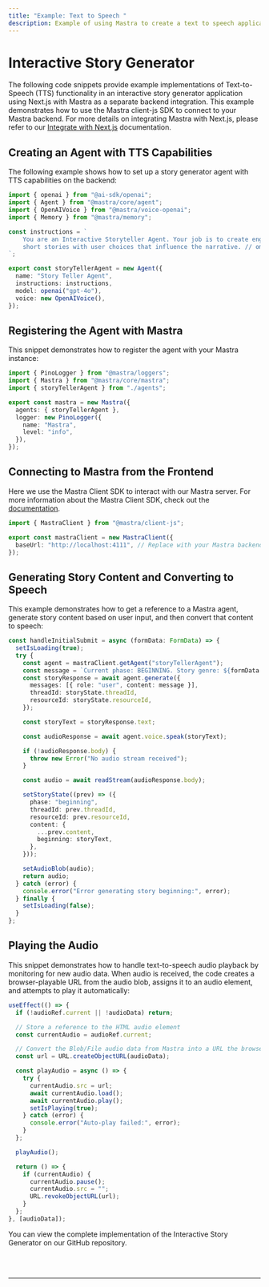```yaml
---
title: "Example: Text to Speech "
description: Example of using Mastra to create a text to speech application.
---
```



# Interactive Story Generator

The following code snippets provide example implementations of Text-to-Speech (TTS) functionality in an interactive story generator application using Next.js with Mastra as a separate backend integration. This example demonstrates how to use the Mastra client-js SDK to connect to your Mastra backend. For more details on integrating Mastra with Next.js, please refer to our [Integrate with Next.js](/docs/frameworks/next-js) documentation.

## Creating an Agent with TTS Capabilities

The following example shows how to set up a story generator agent with TTS capabilities on the backend:

```typescript filename="src/mastra/agents/index.ts"
import { openai } from "@ai-sdk/openai";
import { Agent } from "@mastra/core/agent";
import { OpenAIVoice } from "@mastra/voice-openai";
import { Memory } from "@mastra/memory";

const instructions = `
    You are an Interactive Storyteller Agent. Your job is to create engaging
    short stories with user choices that influence the narrative. // omitted for brevity
`;

export const storyTellerAgent = new Agent({
  name: "Story Teller Agent",
  instructions: instructions,
  model: openai("gpt-4o"),
  voice: new OpenAIVoice(),
});
```

## Registering the Agent with Mastra

This snippet demonstrates how to register the agent with your Mastra instance:

```typescript filename="src/mastra/index.ts"
import { PinoLogger } from "@mastra/loggers";
import { Mastra } from "@mastra/core/mastra";
import { storyTellerAgent } from "./agents";

export const mastra = new Mastra({
  agents: { storyTellerAgent },
  logger: new PinoLogger({
    name: "Mastra",
    level: "info",
  }),
});
```

## Connecting to Mastra from the Frontend

Here we use the Mastra Client SDK to interact with our Mastra server. For more information about the Mastra Client SDK, check out the [documentation](../../docs/server-db/mastra-client.md).

```typescript filename="src/app/page.tsx"
import { MastraClient } from "@mastra/client-js";

export const mastraClient = new MastraClient({
  baseUrl: "http://localhost:4111", // Replace with your Mastra backend URL
});
```

## Generating Story Content and Converting to Speech

This example demonstrates how to get a reference to a Mastra agent, generate story content based on user input, and then convert that content to speech:

```typescript filename="/app/components/StoryManager.tsx"
const handleInitialSubmit = async (formData: FormData) => {
  setIsLoading(true);
  try {
    const agent = mastraClient.getAgent("storyTellerAgent");
    const message = `Current phase: BEGINNING. Story genre: ${formData.genre}, Protagonist name: ${formData.protagonistDetails.name}, Protagonist age: ${formData.protagonistDetails.age}, Protagonist gender: ${formData.protagonistDetails.gender}, Protagonist occupation: ${formData.protagonistDetails.occupation}, Story Setting: ${formData.setting}`;
    const storyResponse = await agent.generate({
      messages: [{ role: "user", content: message }],
      threadId: storyState.threadId,
      resourceId: storyState.resourceId,
    });

    const storyText = storyResponse.text;

    const audioResponse = await agent.voice.speak(storyText);

    if (!audioResponse.body) {
      throw new Error("No audio stream received");
    }

    const audio = await readStream(audioResponse.body);

    setStoryState((prev) => ({
      phase: "beginning",
      threadId: prev.threadId,
      resourceId: prev.resourceId,
      content: {
        ...prev.content,
        beginning: storyText,
      },
    }));

    setAudioBlob(audio);
    return audio;
  } catch (error) {
    console.error("Error generating story beginning:", error);
  } finally {
    setIsLoading(false);
  }
};
```

## Playing the Audio

This snippet demonstrates how to handle text-to-speech audio playback by monitoring for new audio data. When audio is received, the code creates a browser-playable URL from the audio blob, assigns it to an audio element, and attempts to play it automatically:

```typescript filename="/app/components/StoryManager.tsx"
useEffect(() => {
  if (!audioRef.current || !audioData) return;

  // Store a reference to the HTML audio element
  const currentAudio = audioRef.current;

  // Convert the Blob/File audio data from Mastra into a URL the browser can play
  const url = URL.createObjectURL(audioData);

  const playAudio = async () => {
    try {
      currentAudio.src = url;
      await currentAudio.load();
      await currentAudio.play();
      setIsPlaying(true);
    } catch (error) {
      console.error("Auto-play failed:", error);
    }
  };

  playAudio();

  return () => {
    if (currentAudio) {
      currentAudio.pause();
      currentAudio.src = "";
      URL.revokeObjectURL(url);
    }
  };
}, [audioData]);
```

You can view the complete implementation of the Interactive Story Generator on our GitHub repository.

<br />
<br />
<hr className="dark:border-[#404040] border-gray-300" />
<br />
<br />
<GithubLink
  link={
    "https://github.com/mastra-ai/voice-examples/tree/main/text-to-speech/interactive-story"
  }
/>
